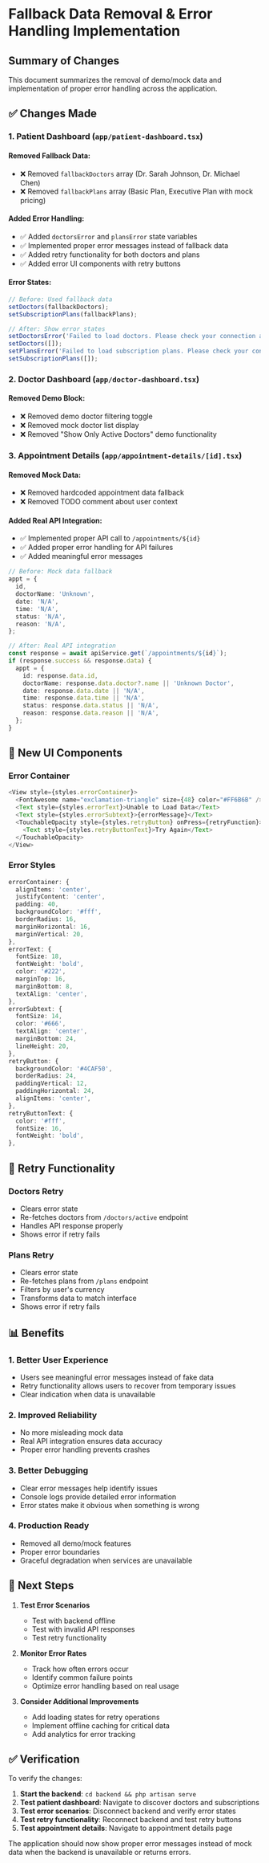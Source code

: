# Fallback Data Removal & Error Handling Implementation

## Summary of Changes

This document summarizes the removal of demo/mock data and implementation of proper error handling across the application.

## ✅ Changes Made

### 1. Patient Dashboard (`app/patient-dashboard.tsx`)

#### **Removed Fallback Data:**
- ❌ Removed `fallbackDoctors` array (Dr. Sarah Johnson, Dr. Michael Chen)
- ❌ Removed `fallbackPlans` array (Basic Plan, Executive Plan with mock pricing)

#### **Added Error Handling:**
- ✅ Added `doctorsError` and `plansError` state variables
- ✅ Implemented proper error messages instead of fallback data
- ✅ Added retry functionality for both doctors and plans
- ✅ Added error UI components with retry buttons

#### **Error States:**
```typescript
// Before: Used fallback data
setDoctors(fallbackDoctors);
setSubscriptionPlans(fallbackPlans);

// After: Show error states
setDoctorsError('Failed to load doctors. Please check your connection and try again.');
setDoctors([]);
setPlansError('Failed to load subscription plans. Please check your connection and try again.');
setSubscriptionPlans([]);
```

### 2. Doctor Dashboard (`app/doctor-dashboard.tsx`)

#### **Removed Demo Block:**
- ❌ Removed demo doctor filtering toggle
- ❌ Removed mock doctor list display
- ❌ Removed "Show Only Active Doctors" demo functionality

### 3. Appointment Details (`app/appointment-details/[id].tsx`)

#### **Removed Mock Data:**
- ❌ Removed hardcoded appointment data fallback
- ❌ Removed TODO comment about user context

#### **Added Real API Integration:**
- ✅ Implemented proper API call to `/appointments/${id}`
- ✅ Added proper error handling for API failures
- ✅ Added meaningful error messages

```typescript
// Before: Mock data fallback
appt = {
  id,
  doctorName: 'Unknown',
  date: 'N/A',
  time: 'N/A',
  status: 'N/A',
  reason: 'N/A',
};

// After: Real API integration
const response = await apiService.get(`/appointments/${id}`);
if (response.success && response.data) {
  appt = {
    id: response.data.id,
    doctorName: response.data.doctor?.name || 'Unknown Doctor',
    date: response.data.date || 'N/A',
    time: response.data.time || 'N/A',
    status: response.data.status || 'N/A',
    reason: response.data.reason || 'N/A',
  };
}
```

## 🎨 New UI Components

### Error Container
```typescript
<View style={styles.errorContainer}>
  <FontAwesome name="exclamation-triangle" size={48} color="#FF6B6B" />
  <Text style={styles.errorText}>Unable to Load Data</Text>
  <Text style={styles.errorSubtext}>{errorMessage}</Text>
  <TouchableOpacity style={styles.retryButton} onPress={retryFunction}>
    <Text style={styles.retryButtonText}>Try Again</Text>
  </TouchableOpacity>
</View>
```

### Error Styles
```typescript
errorContainer: {
  alignItems: 'center',
  justifyContent: 'center',
  padding: 40,
  backgroundColor: '#fff',
  borderRadius: 16,
  marginHorizontal: 16,
  marginVertical: 20,
},
errorText: {
  fontSize: 18,
  fontWeight: 'bold',
  color: '#222',
  marginTop: 16,
  marginBottom: 8,
  textAlign: 'center',
},
errorSubtext: {
  fontSize: 14,
  color: '#666',
  textAlign: 'center',
  marginBottom: 24,
  lineHeight: 20,
},
retryButton: {
  backgroundColor: '#4CAF50',
  borderRadius: 24,
  paddingVertical: 12,
  paddingHorizontal: 24,
  alignItems: 'center',
},
retryButtonText: {
  color: '#fff',
  fontSize: 16,
  fontWeight: 'bold',
},
```

## 🔄 Retry Functionality

### Doctors Retry
- Clears error state
- Re-fetches doctors from `/doctors/active` endpoint
- Handles API response properly
- Shows error if retry fails

### Plans Retry
- Clears error state
- Re-fetches plans from `/plans` endpoint
- Filters by user's currency
- Transforms data to match interface
- Shows error if retry fails

## 📊 Benefits

### 1. **Better User Experience**
- Users see meaningful error messages instead of fake data
- Retry functionality allows users to recover from temporary issues
- Clear indication when data is unavailable

### 2. **Improved Reliability**
- No more misleading mock data
- Real API integration ensures data accuracy
- Proper error handling prevents crashes

### 3. **Better Debugging**
- Clear error messages help identify issues
- Console logs provide detailed error information
- Error states make it obvious when something is wrong

### 4. **Production Ready**
- Removed all demo/mock features
- Proper error boundaries
- Graceful degradation when services are unavailable

## 🚀 Next Steps

1. **Test Error Scenarios**
   - Test with backend offline
   - Test with invalid API responses
   - Test retry functionality

2. **Monitor Error Rates**
   - Track how often errors occur
   - Identify common failure points
   - Optimize error handling based on real usage

3. **Consider Additional Improvements**
   - Add loading states for retry operations
   - Implement offline caching for critical data
   - Add analytics for error tracking

## ✅ Verification

To verify the changes:

1. **Start the backend**: `cd backend && php artisan serve`
2. **Test patient dashboard**: Navigate to discover doctors and subscriptions
3. **Test error scenarios**: Disconnect backend and verify error states
4. **Test retry functionality**: Reconnect backend and test retry buttons
5. **Test appointment details**: Navigate to appointment details page

The application should now show proper error messages instead of mock data when the backend is unavailable or returns errors. 